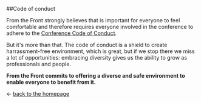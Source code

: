 ##Code of conduct

From the Front strongly believes that is important for everyone to feel comfortable and therefore requires everyone involved in the conference to adhere to the [Conference Code of Conduct](http://confcodeofconduct.com/).

But it's more than that.
The code of conduct is a shield to create harrassment-free environment, which is great, but if we stop there we miss a lot of opportunities: embracing diversity gives us the ability to grow as professionals and people. 

**From the Front commits to offering a diverse and safe environment to enable everyone to benefit from it.**

← [back to the homepage](./)
